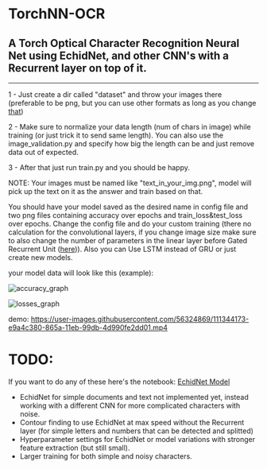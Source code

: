 # TorchNN-OCR
## A Torch Optical Character Recognition Neural Net using EchidNet,  and other CNN's with a Recurrent layer on top of it.


----------------------------------------------------
1 - Just create a dir called "dataset" and throw your images there (preferable to be png, but you can use other formats as long as you change [that](https://github.com/GabrielDornelles/EchidNet-OCR/blob/5275b1169051763fbb08f583871a28e88c706454/train.py#L56))

2 - Make sure to normalize your data length (num of chars in image) while training (or just trick it to send same length). You can also use the image_validation.py and specify how big the length can be and just remove data out of expected.

3 - After that just run train.py and you should be happy.

NOTE: Your images must be named like "text_in_your_img.png", model will pick up the text on it as the answer and train based on that.

You should have your model saved as the desired name in config file and two png files containing accuracy over epochs and train_loss&test_loss over epochs. Change the config file and do your custom training (there no calculation for the convolutional layers, if you change image size make sure to also change the number of parameters in the linear layer before Gated Recurrent Unit ([here](https://github.com/GabrielDornelles/EchidNet-OCR/blob/11d07be575898eeae8d731fab95183f91a005019/model.py#L43))). Also you can Use LSTM instead of GRU or just create new models.

your model data will look like this (example):

![accuracy_graph](https://user-images.githubusercontent.com/56324869/111052708-1af37880-843c-11eb-9b27-954519e5975e.png)

![losses_graph](https://user-images.githubusercontent.com/56324869/111052721-39597400-843c-11eb-8d22-d26f815d4209.png)

demo:
https://user-images.githubusercontent.com/56324869/111344173-e9a4c380-865a-11eb-99db-4d990fe2dd01.mp4


# TODO: 
If you want to do any of these here's the notebook: [EchidNet Model](https://github.com/GabrielDornelles/EchidNet)
- EchidNet for simple documents and text  not implemented yet, instead working with a different CNN for more complicated characters with noise. 
- Contour finding to use EchidNet at max speed without the Recurrent layer (for simple letters and numbers  that can be detected and splitted)
- Hyperparameter settings for EchidNet or model variations with stronger feature extraction (but still small).
- Larger training for both simple and noisy characters.

